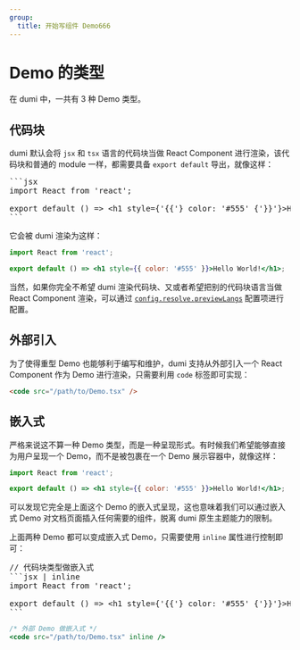 ```yaml
---
group:
  title: 开始写组件 Demo666
---
```


# Demo 的类型

在 dumi 中，一共有 3 种 Demo 类型。

## 代码块

dumi 默认会将 `jsx` 和 `tsx` 语言的代码块当做 React Component 进行渲染，该代码块和普通的 module 一样，都需要具备 `export default` 导出，就像这样：

<pre>
```jsx
import React from 'react';

export default () => &lt;h1 style={'{{'} color: '#555' {'}}'}&gt;Hello World!&lt;/h1&gt;;
```
</pre>

它会被 dumi 渲染为这样：

```jsx
import React from 'react';

export default () => <h1 style={{ color: '#555' }}>Hello World!</h1>;
```

当然，如果你完全不希望 dumi 渲染代码块、又或者希望把别的代码块语言当做 React Component 渲染，可以通过 [`config.resolve.previewLangs`](/config#previewlangs) 配置项进行配置。

## 外部引入

为了使得重型 Demo 也能够利于编写和维护，dumi 支持从外部引入一个 React Component 作为 Demo 进行渲染，只需要利用 `code` 标签即可实现：

```html
<code src="/path/to/Demo.tsx" />
```

## 嵌入式

严格来说这不算一种 Demo 类型，而是一种呈现形式。有时候我们希望能够直接为用户呈现一个 Demo，而不是被包裹在一个 Demo 展示容器中，就像这样：

```jsx | inline
import React from 'react';

export default () => <h1 style={{ color: '#555' }}>Hello World!</h1>;
```

可以发现它完全是上面这个 Demo 的嵌入式呈现，这也意味着我们可以通过嵌入式 Demo 对文档页面插入任何需要的组件，脱离 dumi 原生主题能力的限制。

上面两种 Demo 都可以变成嵌入式 Demo，只需要使用 `inline` 属性进行控制即可：

<pre>
// 代码块类型做嵌入式
```jsx | inline
import React from 'react';

export default () => &lt;h1 style={'{{'} color: '#555' {'}}'}&gt;Hello World!&lt;/h1&gt;;
```
</pre>

```jsx | pure
/* 外部 Demo 做嵌入式 */
<code src="/path/to/Demo.tsx" inline />
```
